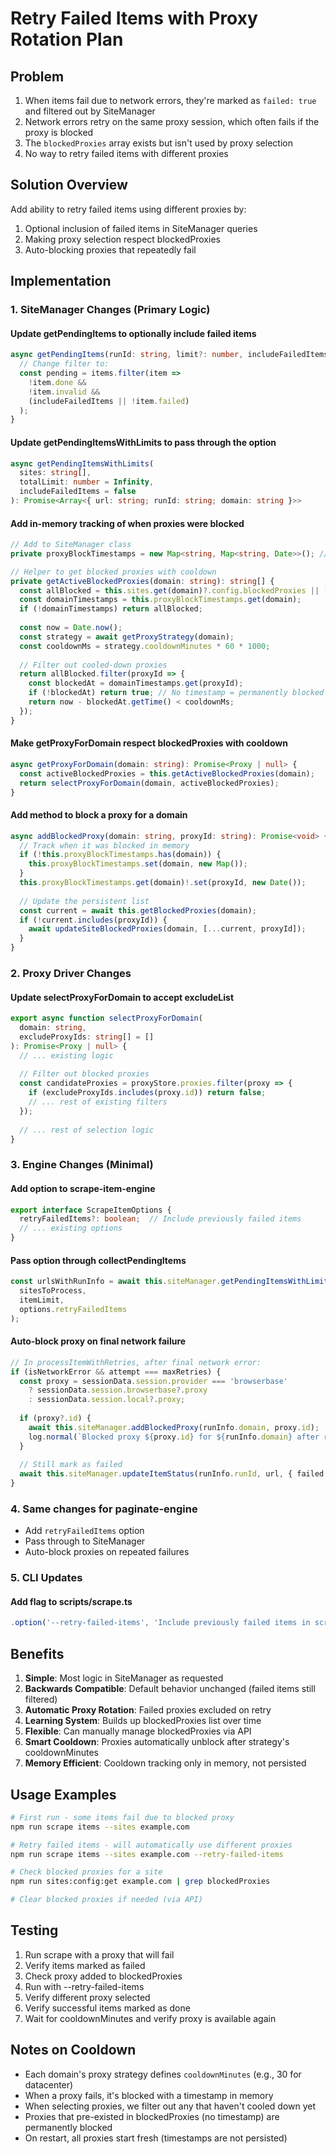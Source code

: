 # Retry Failed Items with Proxy Rotation Plan

## Problem
1. When items fail due to network errors, they're marked as `failed: true` and filtered out by SiteManager
2. Network errors retry on the same proxy session, which often fails if the proxy is blocked
3. The `blockedProxies` array exists but isn't used by proxy selection
4. No way to retry failed items with different proxies

## Solution Overview
Add ability to retry failed items using different proxies by:
1. Optional inclusion of failed items in SiteManager queries
2. Making proxy selection respect blockedProxies
3. Auto-blocking proxies that repeatedly fail

## Implementation

### 1. SiteManager Changes (Primary Logic)

#### Update getPendingItems to optionally include failed items
```typescript
async getPendingItems(runId: string, limit?: number, includeFailedItems = false): Promise<ScrapeRunItem[]> {
  // Change filter to:
  const pending = items.filter(item => 
    !item.done && 
    !item.invalid && 
    (includeFailedItems || !item.failed)
  );
}
```

#### Update getPendingItemsWithLimits to pass through the option
```typescript
async getPendingItemsWithLimits(
  sites: string[], 
  totalLimit: number = Infinity,
  includeFailedItems = false
): Promise<Array<{ url: string; runId: string; domain: string }>>
```

#### Add in-memory tracking of when proxies were blocked
```typescript
// Add to SiteManager class
private proxyBlockTimestamps = new Map<string, Map<string, Date>>(); // domain -> proxyId -> blockedAt

// Helper to get blocked proxies with cooldown
private getActiveBlockedProxies(domain: string): string[] {
  const allBlocked = this.sites.get(domain)?.config.blockedProxies || [];
  const domainTimestamps = this.proxyBlockTimestamps.get(domain);
  if (!domainTimestamps) return allBlocked;
  
  const now = Date.now();
  const strategy = await getProxyStrategy(domain);
  const cooldownMs = strategy.cooldownMinutes * 60 * 1000;
  
  // Filter out cooled-down proxies
  return allBlocked.filter(proxyId => {
    const blockedAt = domainTimestamps.get(proxyId);
    if (!blockedAt) return true; // No timestamp = permanently blocked
    return now - blockedAt.getTime() < cooldownMs;
  });
}
```

#### Make getProxyForDomain respect blockedProxies with cooldown
```typescript
async getProxyForDomain(domain: string): Promise<Proxy | null> {
  const activeBlockedProxies = this.getActiveBlockedProxies(domain);
  return selectProxyForDomain(domain, activeBlockedProxies);
}
```

#### Add method to block a proxy for a domain
```typescript
async addBlockedProxy(domain: string, proxyId: string): Promise<void> {
  // Track when it was blocked in memory
  if (!this.proxyBlockTimestamps.has(domain)) {
    this.proxyBlockTimestamps.set(domain, new Map());
  }
  this.proxyBlockTimestamps.get(domain)!.set(proxyId, new Date());
  
  // Update the persistent list
  const current = await this.getBlockedProxies(domain);
  if (!current.includes(proxyId)) {
    await updateSiteBlockedProxies(domain, [...current, proxyId]);
  }
}
```

### 2. Proxy Driver Changes

#### Update selectProxyForDomain to accept excludeList
```typescript
export async function selectProxyForDomain(
  domain: string, 
  excludeProxyIds: string[] = []
): Promise<Proxy | null> {
  // ... existing logic
  
  // Filter out blocked proxies
  const candidateProxies = proxyStore.proxies.filter(proxy => {
    if (excludeProxyIds.includes(proxy.id)) return false;
    // ... rest of existing filters
  });
  
  // ... rest of selection logic
}
```

### 3. Engine Changes (Minimal)

#### Add option to scrape-item-engine
```typescript
export interface ScrapeItemOptions {
  retryFailedItems?: boolean;  // Include previously failed items
  // ... existing options
}
```

#### Pass option through collectPendingItems
```typescript
const urlsWithRunInfo = await this.siteManager.getPendingItemsWithLimits(
  sitesToProcess,
  itemLimit,
  options.retryFailedItems
);
```

#### Auto-block proxy on final network failure
```typescript
// In processItemWithRetries, after final network error:
if (isNetworkError && attempt === maxRetries) {
  const proxy = sessionData.session.provider === 'browserbase' 
    ? sessionData.session.browserbase?.proxy 
    : sessionData.session.local?.proxy;
    
  if (proxy?.id) {
    await this.siteManager.addBlockedProxy(runInfo.domain, proxy.id);
    log.normal(`Blocked proxy ${proxy.id} for ${runInfo.domain} after repeated failures`);
  }
  
  // Still mark as failed
  await this.siteManager.updateItemStatus(runInfo.runId, url, { failed: true });
}
```

### 4. Same changes for paginate-engine

- Add `retryFailedItems` option
- Pass through to SiteManager
- Auto-block proxies on repeated failures

### 5. CLI Updates

#### Add flag to scripts/scrape.ts
```typescript
.option('--retry-failed-items', 'Include previously failed items in scraping')
```

## Benefits

1. **Simple**: Most logic in SiteManager as requested
2. **Backwards Compatible**: Default behavior unchanged (failed items still filtered)
3. **Automatic Proxy Rotation**: Failed proxies excluded on retry
4. **Learning System**: Builds up blockedProxies list over time
5. **Flexible**: Can manually manage blockedProxies via API
6. **Smart Cooldown**: Proxies automatically unblock after strategy's cooldownMinutes
7. **Memory Efficient**: Cooldown tracking only in memory, not persisted

## Usage Examples

```bash
# First run - some items fail due to blocked proxy
npm run scrape items --sites example.com

# Retry failed items - will automatically use different proxies
npm run scrape items --sites example.com --retry-failed-items

# Check blocked proxies for a site
npm run sites:config:get example.com | grep blockedProxies

# Clear blocked proxies if needed (via API)
```

## Testing

1. Run scrape with a proxy that will fail
2. Verify items marked as failed
3. Check proxy added to blockedProxies
4. Run with --retry-failed-items
5. Verify different proxy selected
6. Verify successful items marked as done
7. Wait for cooldownMinutes and verify proxy is available again

## Notes on Cooldown

- Each domain's proxy strategy defines `cooldownMinutes` (e.g., 30 for datacenter)
- When a proxy fails, it's blocked with a timestamp in memory
- When selecting proxies, we filter out any that haven't cooled down yet
- Proxies that pre-existed in blockedProxies (no timestamp) are permanently blocked
- On restart, all proxies start fresh (timestamps are not persisted)